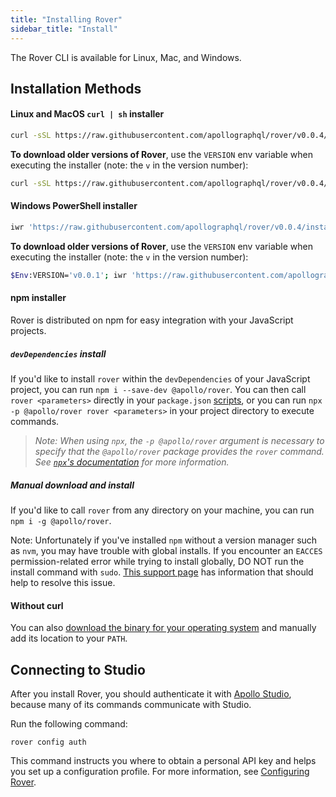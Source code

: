 ```yaml
---
title: "Installing Rover"
sidebar_title: "Install"
---
```


The Rover CLI is available for Linux, Mac, and Windows.

## Installation Methods

#### Linux and MacOS `curl | sh` installer

```bash
curl -sSL https://raw.githubusercontent.com/apollographql/rover/v0.0.4/installers/binstall/scripts/nix/install.sh | sh
```

**To download older versions of Rover**, use the `VERSION` env variable when executing the installer (note: the `v` in the version number):

```bash
curl -sSL https://raw.githubusercontent.com/apollographql/rover/v0.0.4/installers/binstall/scripts/nix/install.sh | VERSION=v0.0.1 sh
```
#### Windows PowerShell installer

```bash
iwr 'https://raw.githubusercontent.com/apollographql/rover/v0.0.4/installers/binstall/scripts/windows/install.ps1' | iex
```

**To download older versions of Rover**, use the `VERSION` env variable when executing the installer (note: the `v` in the version number):

```bash
$Env:VERSION='v0.0.1'; iwr 'https://raw.githubusercontent.com/apollographql/rover/v0.0.4/installers/binstall/scripts/windows/install.ps1' | iex
```

#### npm installer

Rover is distributed on npm for easy integration with your JavaScript projects.

##### `devDependencies` install

If you'd like to install `rover` within the `devDependencies` of your JavaScript project, you can run `npm i --save-dev @apollo/rover`. You can then call `rover <parameters>` directly in your `package.json` [scripts](https://docs.npmjs.com/cli/v6/using-npm/scripts), or you can run `npx -p @apollo/rover rover <parameters>` in your project directory to execute commands.

> _Note: When using `npx`, the `-p @apollo/rover` argument is necessary to specify that the `@apollo/rover` package provides the `rover` command.  See [`npx`'s documentation](https://www.npmjs.com/package/npx#description) for more information._

##### Manual download and install

If you'd like to call `rover` from any directory on your machine, you can run `npm i -g @apollo/rover`.

Note: Unfortunately if you've installed `npm` without a version manager such as `nvm`, you may have trouble with global installs. If you encounter an `EACCES` permission-related error while trying to install globally, DO NOT run the install command with `sudo`. [This support page](https://docs.npmjs.com/resolving-eacces-permissions-errors-when-installing-packages-globally) has information that should help to resolve this issue.

#### Without curl

You can also [download the binary for your operating system](https://github.com/apollographql/rover/releases) and manually add its location to your `PATH`.

## Connecting to Studio

After you install Rover, you should authenticate it with [Apollo Studio](https://www.apollographql.com/docs/studio/), because many of its commands communicate with Studio.

Run the following command:

```shell
rover config auth
```

This command instructs you where to obtain a personal API key and helps you set up a configuration profile. For more information, see [Configuring Rover](./configuring#configuration-profiles).
